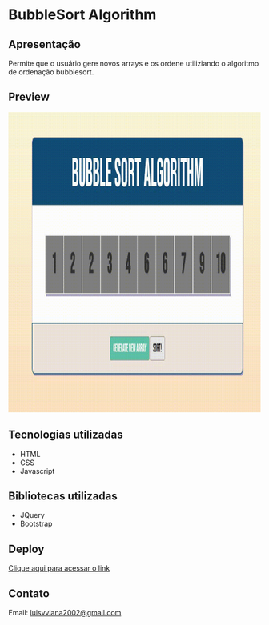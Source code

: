 # BubbleSort Algorithm

## Apresentação
Permite que o usuário gere novos arrays e os ordene utiliziando o algoritmo de ordenação bubblesort.

## Preview

<img width="800" height="600" src="src/assets/to_readme/Bubble-Sort.gif">

## Tecnologias utilizadas 
- HTML
- CSS
- Javascript

## Bibliotecas utilizadas
- JQuery
- Bootstrap

## Deploy
[Clique aqui para acessar o link](https://serpicode.github.io/BubbleSort-Algorithm/)

## Contato
Email: luisvviana2002@gmail.com
